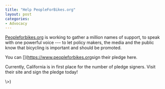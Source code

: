 ```yaml
---
title: "Help PeopleForBikes.org"
layout: post
categories:
- Advocacy
---
```


[Peopleforbikes.org](https://www.peopleforbikes.org/) is working to gather a million names of support, to speak with one powerful voice --- to let policy makers, the media and the public know that bicycling is important and should be promoted.

You can [](<https://www.peopleforbikes.org></a>sign their pledge here.</p>
<p>Currently, California is in first place for the number of pledge signers. Visit their site and sign the pledge today!</p>
\>)